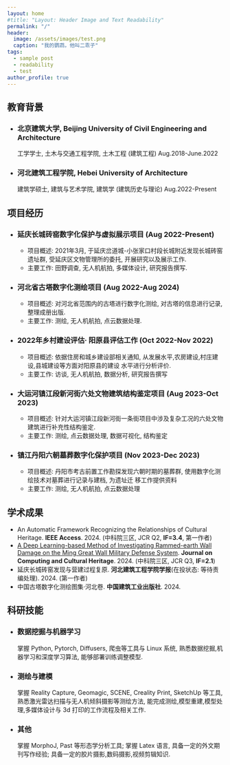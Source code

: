 ```yaml
---
layout: home
#title: "Layout: Header Image and Text Readability"
permalink: "/"
header:
  image: /assets/images/test.png
  caption: "我的鹦鹉，他叫二乖子"
tags: 
  - sample post
  - readability
  - test
author_profile: true
---
```


## 教育背景
  * ### 北京建筑大学, Beijing University of Civil Engineering and Architecture
    工学学士, 土木与交通工程学院, 土木工程 (建筑工程)
    Aug.2018-June.2022
  * ### 河北建筑工程学院, Hebei University of Architecture
    建筑学硕士, 建筑与艺术学院, 建筑学 (建筑历史与理论)
    Aug.2022-Present

## 项目经历
  * ### 延庆长城砖窑数字化保护与虚拟展示项目 (Aug 2022-Present)
    - 项目概述: 2021年3月, 于延庆岔道城-小张家口村段长城附近发现长城砖窑遗址群, 受延庆区文物管理所的委托,
开展研究以及展示工作.
    - 主要工作: 田野调查, 无人机航拍, 多媒体设计, 研究报告撰写.
  * ### 河北省古塔数字化测绘项目 (Aug 2022-Aug 2024)
    - 项目概述: 对河北省范围内的古塔进行数字化测绘, 对古塔的信息进行记录, 整理成册出版.
    - 主要工作: 测绘, 无人机航拍, 点云数据处理.
  * ### 2022年乡村建设评估· 阳原县评估工作 (Oct 2022-Nov 2022)
    - 项目概述: 依据住房和城乡建设部相关通知, 从发展水平,农房建设,村庄建设,县城建设等方面对阳原县的建设
水平进行分析评价.
    - 主要工作: 访谈, 无人机航拍, 数据分析, 研究报告撰写
  * ### 大运河镇江段新河街六处文物建筑结构鉴定项目 (Aug 2023-Oct 2023)
    - 项目概述: 针对大运河镇江段新河街一条街项目中涉及复杂工况的六处文物建筑进行补充性结构鉴定.
    - 主要工作: 测绘, 点云数据处理, 数据可视化, 结构鉴定
  * ### 镇江丹阳六朝墓葬数字化保护项目 (Nov 2023-Dec 2023)
    - 项目概述: 丹阳市考古前置工作勘探发现六朝时期的墓葬群, 使用数字化测绘技术对墓葬进行记录与建档, 为遗址迁
移工作提供资料
    - 主要工作: 测绘, 无人机航拍, 点云数据处理
   
## 学术成果
  * An Automatic Framework Recognizing the Relationships of Cultural Heritage. **IEEE Access**. 2024. (中科院三区, JCR Q2, **IF=3.4**, 第一作者)
  * [A Deep Learning-based Method of Investigating Rammed-earth Wall Damage on the Ming Great Wall Military Defense System](https://dl.acm.org/doi/10.1145/3701739). **Journal on Computing and Cultural Heritage**. 2024. (中科院三区, JCR Q3, **IF=2.1**)
  * 延庆长城砖窑发现与营建过程复原. **河北建筑工程学院学报**(在投状态: 等待责编处理). 2024. (第一作者)
  * 中国古塔数字化测绘图集·河北卷. **中国建筑工业出版社**. 2024.

## 科研技能
  * ### 数据挖掘与机器学习
    掌握 Python, Pytorch, Diffusers, 爬虫等工具与 Linux 系统, 熟悉数据挖掘,机器学习和深度学习算法, 能够部署训练调整模型.
  * ### 测绘与建模
    掌握 Reality Capture, Geomagic, SCENE, Creality Print, SketchUp 等工具, 熟悉激光雷达扫描与无人机倾斜摄影等测绘方法, 能完成测绘,模型重建,模型处理,多媒体设计与 3d 打印的工作流程及相关工作.
  * ### 其他
    掌握 MorphoJ, Past 等形态学分析工具; 掌握 Latex 语言, 具备一定的外文期刊写作经验; 具备一定的胶片摄影,数码摄影,视频剪辑知识.
    
